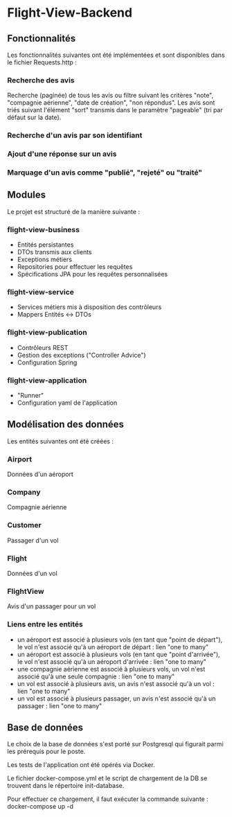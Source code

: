 # Flight-View-Backend

## Fonctionnalités

Les fonctionnalités suivantes ont été implémentées et sont disponibles dans le fichier Requests.http :

### Recherche des avis
Recherche (paginée) de tous les avis ou filtre suivant les critères "note", "compagnie aérienne", "date de création", "non répondus".
Les avis sont triés suivant l'élément "sort" transmis dans le paramètre "pageable" (tri par défaut sur la date). 

### Recherche d'un avis par son identifiant

### Ajout d'une réponse sur un avis

### Marquage d'un avis comme "publié", "rejeté" ou "traité"

## Modules

Le projet est structuré de la manière suivante :

### flight-view-business
- Entités persistantes
- DTOs transmis aux clients
- Exceptions métiers
- Repositories pour effectuer les requêtes
- Spécifications JPA pour les requêtes personnalisées

### flight-view-service
- Services métiers mis à disposition des contrôleurs
- Mappers Entités <-> DTOs

### flight-view-publication
- Contrôleurs REST
- Gestion des exceptions ("Controller Advice")
- Configuration Spring

### flight-view-application
- "Runner"
- Configuration yaml de l'application

## Modélisation des données
Les entités suivantes ont été créées :

### Airport
Données d'un aéroport

### Company
Compagnie aérienne

### Customer
Passager d'un vol

### Flight
Données d'un vol

### FlightView
Avis d'un passager pour un vol

### Liens entre les entités
- un aéroport est associé à plusieurs vols (en tant que "point de départ"), le vol n'est associé qu'à un aéroport de départ : lien "one to many"
- un aéroport est associé à plusieurs vols (en tant que "point d'arrivée"), le vol n'est associé qu'à un aéroport d'arrivée : lien "one to many"
- une compagnie aérienne est associé à plusieurs vols, un vol n'est associé qu'à une seule compagnie : lien "one to many"
- un vol est associé à plusieurs avis, un avis n'est associé qu'à un vol : lien "one to many"
- un vol est associé à plusieurs passager, un avis n'est associé qu'à un passager : lien "one to many"

## Base de données
Le choix de la base de données s'est porté sur Postgresql qui figurait parmi les prérequis pour le poste.

Les tests de l'application ont été opérés via Docker.

Le fichier docker-compose.yml et le script de chargement de la DB se trouvent dans le répertoire init-database.

Pour effectuer ce chargement, il faut exécuter la commande suivante :
docker-compose up -d